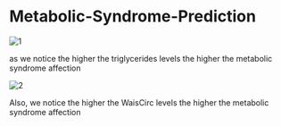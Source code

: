 # Metabolic-Syndrome-Prediction

![1](https://github.com/user-attachments/assets/6f9b594a-128a-40b5-b380-325abcbb9173)

as we notice the higher the triglycerides levels the higher the metabolic syndrome affection


![2](https://github.com/user-attachments/assets/15acb2f4-8e9c-41cb-b13c-969248bf83b9)

Also, we notice the higher the WaisCirc levels the higher the metabolic syndrome affection
